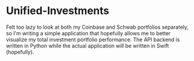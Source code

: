 # Unified-Investments

Felt too lazy to look at both my Coinbase and Schwab portfolios separately, so I'm writing a simple application that hopefully allows me to better visualize my total investment portfolio performance. The API backend is written in Python while the actual application will be written in Swift (hopefully).

